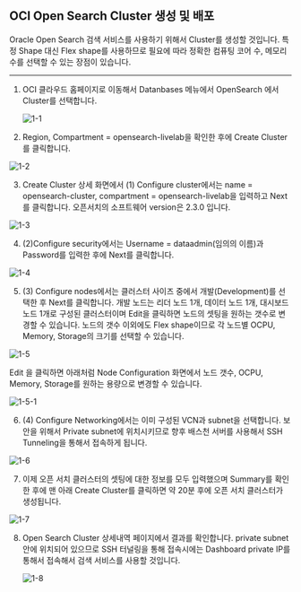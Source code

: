 ## OCI Open Search Cluster 생성 및 배포

Oracle Open Search 검색 서비스를 사용하기 위해서 Cluster를 생성할 것입니다. 
특정 Shape 대신 Flex shape를 사용하므로 필요에 따라 정확한 컴퓨팅 코어 수, 메모리 수를 선택할 수 있는 장점이 있습니다. 
 
---

1. OCI 클라우드 홈페이지로 이동해서 Datanbases 메뉴에서 OpenSearch 에서 Cluster를 선택합니다.
   
   ![1-1](https://github.com/oraclekr-data-platform/ODWS-S04-ADB-Data-Visualization/assets/150219167/9a89b33e-f5e2-4d76-ada0-9ed3c2363abb)


2. Region, Compartment = opensearch-livelab을 확인한 후에 Create Cluster를 클릭합니다. 

![1-2](https://github.com/oraclekr-data-platform/ODWS-S04-ADB-Data-Visualization/assets/150219167/d0a36dcf-fce5-4ae7-b16b-7dcda9b48a4e)

3. Create Cluster 상세 화면에서 (1) Configure cluster에서는 name = opensearch-cluster, compartment = opensearch-livelab을 입력하고 Next를 클릭합니다. 오픈서치의 소프트웨어 version은 2.3.0 입니다.

![1-3](https://github.com/oraclekr-data-platform/ODWS-S04-ADB-Data-Visualization/assets/150219167/445a87bf-5b87-4a19-bfbd-7fd8237dea67)

4. (2)Configure security에서는 Username = dataadmin(임의의 이름)과 Password를 입력한 후에 Next를 클릭합니다.
   
  ![1-4](https://github.com/oraclekr-data-platform/ODWS-S04-ADB-Data-Visualization/assets/150219167/5c915f09-8451-4e81-bdc9-f04115a689bb)

5. (3) Configure nodes에서는 클러스터 사이즈 중에서 개발(Development)를 선택한 후 Next를 클릭합니다.
   개발 노드는 리더 노드 1개, 데이터 노드 1개, 대시보드 노드 1개로 구성된 클러스터이며 Edit을 클릭하면 노드의 셋팅을 원하는 갯수로 변경할 수 있습니다.
   노드의 갯수 이외에도 Flex shape이므로 각 노드별 OCPU, Memory, Storage의 크기를 선택할 수 있습니다.

![1-5](https://github.com/oraclekr-data-platform/ODWS-S04-ADB-Data-Visualization/assets/150219167/eb01063d-41fa-4e5e-aa60-0cc06a70ecb1)

Edit 을 클릭하면 아래처럼 Node Configuration 화면에서 노드 갯수, OCPU, Memory, Storage를 원하는 용량으로 변경할 수 있습니다. 

![1-5-1](https://github.com/oraclekr-data-platform/ODWS-S04-ADB-Data-Visualization/assets/150219167/48c2941f-6bff-488c-a22c-cbf2e31f3b3d)


6. (4) Configure Networking에서는 이미 구성된 VCN과 subnet을 선택합니다. 보안을 위해서 Private subnet에 위치시키므로 향후 배스천 서버를 사용해서 SSH Tunneling을 통해서 접속하게 됩니다.

 ![1-6](https://github.com/oraclekr-data-platform/ODWS-S04-ADB-Data-Visualization/assets/150219167/f303bfee-f569-4239-938c-803dcd975ab4)

 7. 이제 오픈 서치 클러스터의 셋팅에 대한 정보를 모두 입력했으며 Summary를 확인한 후에 맨 아래 Create Cluster를 클릭하면 약 20분 후에 오픈 서치 클러스터가 생성됩니다.

![1-7](https://github.com/oraclekr-data-platform/ODWS-S04-ADB-Data-Visualization/assets/150219167/c8731c08-97a8-4822-8b17-7e42732472b5)

  8. Open Search Cluster 상세내역 페이지에서 결과를 확인합니다. private subnet안에 위치되어 있으므로 SSH 터널링을 통해 접속시에는 Dashboard private IP를 통해서 접속해서 검색 서비스를 사용할 것입니다.

     ![1-8](https://github.com/oraclekr-data-platform/ODWS-S04-ADB-Data-Visualization/assets/150219167/1bf740dd-4282-4059-8be3-03cdac476cc6)
